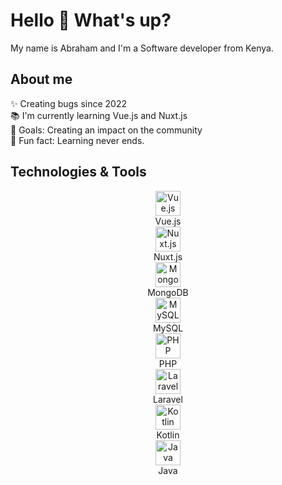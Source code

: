 <h1 align="left">Hello 👋 What's up?</h1>

<p align="left">My name is Abraham and I'm a Software developer from Kenya.</p>

<h2 align="left">About me</h2>

<p align="left">✨ Creating bugs since 2022<br>📚 I'm currently learning Vue.js and Nuxt.js<br>🎯 Goals: Creating an impact on the community<br>🎲 Fun fact: Learning never ends.</p>

<h2 align="left">Technologies & Tools</h2>

<div align="left">
  <div style="text-align: center;">
    <img src="https://cdn.jsdelivr.net/gh/devicons/devicon/icons/vuejs/vuejs-original.svg" height="40" alt="Vue.js logo"  />
    <br><span>Vue.js</span>
  </div>
  
  <div style="text-align: center;">
    <img src="https://cdn.jsdelivr.net/gh/devicons/devicon/icons/nuxtjs/nuxtjs-original.svg" height="40" alt="Nuxt.js logo"  />
    <br><span>Nuxt.js</span>
  </div>

  <div style="text-align: center;">
    <img src="https://cdn.jsdelivr.net/gh/devicons/devicon/icons/mongodb/mongodb-original.svg" height="40" alt="MongoDB logo"  />
    <br><span>MongoDB</span>
  </div>

  <div style="text-align: center;">
    <img src="https://cdn.jsdelivr.net/gh/devicons/devicon/icons/mysql/mysql-original.svg" height="40" alt="MySQL logo"  />
    <br><span>MySQL</span>
  </div>

  <div style="text-align: center;">
    <img src="https://cdn.jsdelivr.net/gh/devicons/devicon/icons/php/php-original.svg" height="40" alt="PHP logo"  />
    <br><span>PHP</span>
  </div>

  <div style="text-align: center;">
    <img src="https://cdn.jsdelivr.net/gh/devicons/devicon/icons/laravel/laravel-plain.svg" height="40" alt="Laravel logo"  />
    <br><span>Laravel</span>
  </div>

  <div style="text-align: center;">
    <img src="https://cdn.jsdelivr.net/gh/devicons/devicon/icons/kotlin/kotlin-original.svg" height="40" alt="Kotlin logo"  />
    <br><span>Kotlin</span>
  </div>

  <div style="text-align: center;">
    <img src="https://cdn.jsdelivr.net/gh/devicons/devicon/icons/java/java-original.svg" height="40" alt="Java logo"  />
    <br><span>Java</span>
  </div>
</div>
